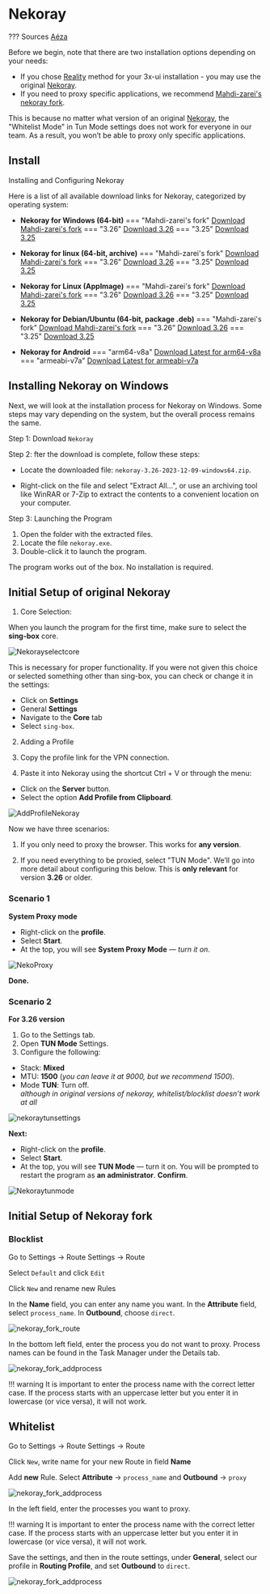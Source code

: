 # Nekoray

??? Sources
    [Aéza](https://wiki.aeza.net/universal-virtual-private-network-client-nekoray#pervichnaya-nastroika-nekoray-na-windows)

Before we begin, note that there are two installation options depending on your needs:

- If you chose [Reality](https://wiki.amdcloud.kz/3x-ui/#reality) method for your 3x-ui installation - you may use the original [Nekoray](https://github.com/MatsuriDayo/nekoray).
- If you need to proxy specific applications, we recommend [Mahdi-zarei's nekoray fork](https://github.com/Mahdi-zarei/nekoray).

This is because no matter what version of an original [Nekoray](https://github.com/MatsuriDayo/nekoray), the "Whitelist Mode" in Tun Mode settings does not work for everyone in our team. As a result, you won’t be able to proxy only specific applications.

## Install 

Installing and Configuring Nekoray

Here is a list of all available download links for Nekoray, categorized by operating system:

- **Nekoray for Windows (64-bit)**
=== "Mahdi-zarei's fork"
    [Download Mahdi-zarei's fork](https://github.com/Mahdi-zarei/nekoray/releases/latest)
=== "3.26"
    [Download 3.26](https://github.com/MatsuriDayo/nekoray/releases/download/3.26/nekoray-3.26-2023-12-09-windows64.zip)
=== "3.25"
    [Download 3.25](https://github.com/MatsuriDayo/nekoray/releases/download/3.25/nekoray-3.25-2023-11-25-windows64.zip)

- **Nekoray for linux (64-bit, archive)**
=== "Mahdi-zarei's fork"
    [Download Mahdi-zarei's fork](https://github.com/Mahdi-zarei/nekoray/releases/latest)
=== "3.26"
    [Download 3.26](https://github.com/MatsuriDayo/nekoray/releases/download/3.26/nekoray-3.26-2023-12-09-linux64.zip)
=== "3.25"
    [Download 3.25](https://github.com/MatsuriDayo/nekoray/releases/download/3.25/nekoray-3.25-2023-11-25-linux64.zip)

- **Nekoray for Linux (AppImage)**
=== "Mahdi-zarei's fork"
    [Download Mahdi-zarei's fork](https://github.com/Mahdi-zarei/nekoray/releases/latest)
=== "3.26"
    [Download 3.26](https://github.com/MatsuriDayo/nekoray/releases/download/3.26/nekoray-3.26-2023-12-09-linux-x64.AppImage)
=== "3.25"
    [Download 3.25](https://github.com/MatsuriDayo/nekoray/releases/download/3.25/nekoray-3.25-2023-11-25-linux-x64.AppImage)  

- **Nekoray for Debian/Ubuntu (64-bit, package .deb)**
=== "Mahdi-zarei's fork"
    [Download Mahdi-zarei's fork](https://github.com/Mahdi-zarei/nekoray/releases/latest)
=== "3.26"
    [Download 3.26](https://github.com/MatsuriDayo/nekoray/releases/download/3.26/nekoray-3.26-2023-12-09-debian-x64.deb)
=== "3.25"
    [Download 3.25](https://github.com/MatsuriDayo/nekoray/releases/download/3.25/nekoray-3.25-2023-11-25-debian-x64.deb) 

- **Nekoray for Android**
=== "arm64-v8a"
    [Download Latest for arm64-v8a](https://github.com/MatsuriDayo/NekoBoxForAndroid/releases/latest)
=== "armeabi-v7a"
    [Download Latest for armeabi-v7a](https://github.com/MatsuriDayo/NekoBoxForAndroid/releases/latest)

## Installing Nekoray on Windows

Next, we will look at the installation process for Nekoray on Windows. Some steps may vary depending on the system, but the overall process remains the same.

Step 1: Download `Nekoray`

Step 2: fter the download is complete, follow these steps:

- Locate the downloaded file: `nekoray-3.26-2023-12-09-windows64.zip`.  

- Right-click on the file and select "Extract All…", or use an archiving tool like WinRAR or 7-Zip to extract the contents to a convenient location on your computer.  

Step 3: Launching the Program

1. Open the folder with the extracted files.
2. Locate the file `nekoray.exe`.
3. Double-click it to launch the program.

The program works out of the box. No installation is required.

## Initial Setup of original Nekoray

1. Core Selection:

When you launch the program for the first time, make sure to select the **sing-box** core. 


![Nekorayselectcore](images/nekoray/nekoraycore1.png)


This is necessary for proper functionality.
If you were not given this choice or selected something other than sing-box, you can check or change it in the settings:

- Click on **Settings**
- General **Settings**
- Navigate to the **Core** tab
- Select `sing-box`.

2. Adding a Profile

1. Copy the profile link for the VPN connection.
2. Paste it into Nekoray using the shortcut Ctrl + V or through the menu:  
- Click on the **Server** button.  
- Select the option **Add Profile from Clipboard**.

![AddProfileNekoray](images/nekoray/nekorayprofile.png)


Now we have three scenarios:

1. If you only need to proxy the browser. This works for **any version**.

2. If you need everything to be proxied, select "TUN Mode". We’ll go into more detail about configuring this below. This is **only relevant** for version **3.26** or older.

### Scenario 1

**System Proxy mode**

- Right-click on the **profile**.
- Select **Start**.
- At the top, you will see **System Proxy Mode** — *turn it on*.

![NekoProxy](images/nekoray/nekorayproxy.png)

**Done.**

### Scenario 2

**For 3.26 version**

1. Go to the Settings tab.
2. Open **TUN Mode** Settings.
3. Configure the following:  
- Stack: **Mixed**  
- MTU: **1500** (*you can leave it at 9000, but we recommend 1500*).  
- Mode **TUN**: Turn off.  
*although in original versions of nekoray, whitelist/blocklist doesn’t work at all*   

![nekoraytunsettings](images/nekoray/nekoraysettingtun2.png)

**Next:**

- Right-click on the **profile**.
- Select **Start**.
- At the top, you will see **TUN Mode** — turn it on. You will be prompted to restart the program as **an administrator**. **Confirm**.

![Nekoraytunmode](images/nekoray/nekoraytunmode.png)

## Initial Setup of Nekoray fork

### Blocklist

Go to Settings -> Route Settings -> Route 

Select `Default` and click `Edit`

Click `New` and rename new Rules

In the **Name** field, you can enter any name you want. In the **Attribute** field, select `process_name`. In **Outbound**, choose `direct`.

![nekoray_fork_route](images/Nekorayfork/nekoray_fork_route.png)

In the bottom left field, enter the process you do not want to proxy. Process names can be found in the Task Manager under the Details tab.

![nekoray_fork_addprocess](images/Nekorayfork/nekoray_fork_addprocess.png)

!!! warning
    It is important to enter the process name with the correct letter case. If the process starts with an uppercase letter but you enter it in lowercase (or vice versa), it will not work.



## Whitelist

Go to Settings -> Route Settings -> Route

Click `New`, write name for your new Route in field **Name**

Add **new** Rule. Select **Attribute** -> `process_name` and **Outbound** -> `proxy`

![nekoray_fork_addprocess](images/Nekorayfork/nekoray_fork_whitelist.png) 

In the left field, enter the processes you want to proxy.

!!! warning
    It is important to enter the process name with the correct letter case. If the process starts with an uppercase letter but you enter it in lowercase (or vice versa), it will not work.

Save the settings, and then in the route settings, under **General**, select our profile in **Routing Profile**, and set **Outbound** to `direct`.

![nekoray_fork_addprocess](images/Nekorayfork/nekoray_routesetting.png)